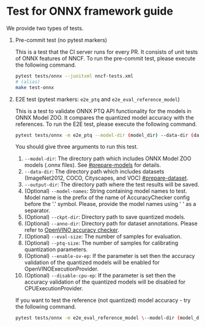 # Test for ONNX framework guide

We provide two types of tests.

1. Pre-commit test (no pytest markers)

    This is a test that the CI server runs for every PR. It consists of unit tests of ONNX features of NNCF. To run the pre-commit test, please execute the following command.

    ```bash
    pytest tests/onnx --junitxml nncf-tests.xml
    # (alias)
    make test-onnx
    ```

2. E2E test (pytest markers: `e2e_ptq` and `e2e_eval_reference_model`)

    This is a test to validate ONNX PTQ API functionality for the models in ONNX Model ZOO. It compares the quantized model accuracy with the references. To run the E2E test, please execute the following command.

    ```bash
    pytest tests/onnx -m e2e_ptq --model-dir (model_dir) --data-dir (data_dir) --output-dir (output_dir) --ckpt-dir (ckpt_dir) --anno-dir (anno_dir) --eval-size (eval_size) --ptq-size (ptq_size)
    ```

    You should give three arguments to run this test.

    1. `--model-dir`: The directory path which includes ONNX Model ZOO models (.onnx files). See [#prepare-models](benchmarking/README.md#benchmark-for-onnx-models-vision) for details.
    2. `--data-dir`: The directory path which includes datasets (ImageNet2012, COCO, Cityscapes, and VOC) [#prepare-dataset](benchmarking/README.md#1-prepare-dataset).
    3. `--output-dir`: The directory path where the test results will be saved.
    4. (Optional) `--model-names`: String containing model names to test. Model name is the prefix of the name of AccuracyChecker config before the '.' symbol. Please, provide the model names using ' ' as a separator.
    5. (Optional) `--ckpt-dir`: Directory path to save quantized models.
    6. (Optional) `--anno-dir`: Directory path for dataset annotations. Please refer to [OpenVINO accuracy checker](https://github.com/openvinotoolkit/open_model_zoo/tree/master/tools/accuracy_checker).
    7. (Optional) `--eval-size`: The number of samples for evaluation.
    8. (Optional) `--ptq-size`: The number of samples for calibrating quantization parameters.
    9. (Optional) `--enable-ov-ep`: If the parameter is set then the accuracy validation of the quantized models will be enabled for OpenVINOExecutionProvider.
    10. (Optional) `--disable-cpu-ep`: If the parameter is set then the accuracy validation of the quantized models will be disabled for CPUExecutionProvider.

    If you want to test the reference (not quantized) model accuracy - try the following command.

    ```bash
    pytest tests/onnx -m e2e_eval_reference_model \--model-dir (model_dir) --data-dir (data_dir) --output-dir (output_dir) --ckpt-dir (ckpt_dir) --anno-dir (anno_dir) --eval-size (eval_size) --ptq-size (ptq_size)
    ```
